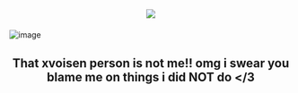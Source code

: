 ## <p align="center">![](https://komarev.com/ghpvc/?username=Eqwrttz&label=Creepers💔+&color=37374d)

![image](https://github.com/user-attachments/assets/119445a5-7b71-4008-a58c-9ae418427063)
## <p align="center">That xvoisen person is not me!! omg i swear you blame me on things i did NOT do </3
<!--
**Eqwrttz/eqwrttz** is a ✨ _special_ ✨ repository because its `README.md` (this file) appears on your GitHub profile.

Here are some ideas to get you started:

- 🔭 I’m currently working on ...
- 🌱 I’m currently learning ...
- 👯 I’m looking to collaborate on ...
- 🤔 I’m looking for help with ...
- 💬 Ask me about ...
- 📫 How to reach me: ...
- 😄 Pronouns: ...
- ⚡ Fun fact: ...
-->
